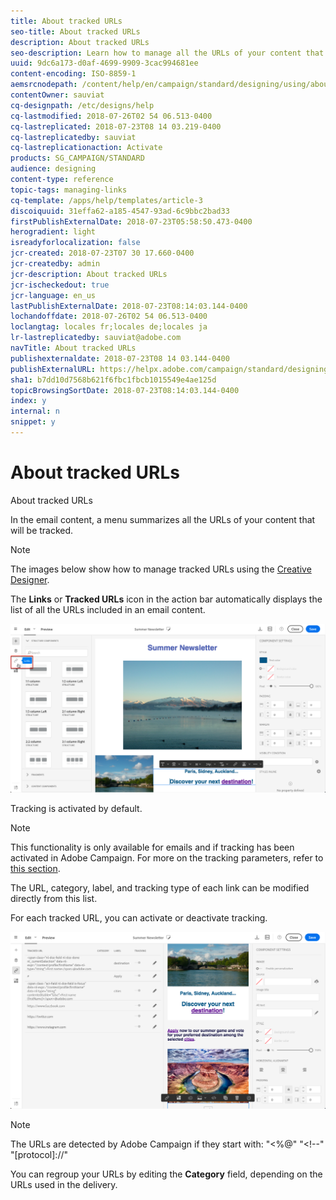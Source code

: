 ```yaml
---
title: About tracked URLs
seo-title: About tracked URLs
description: About tracked URLs
seo-description: Learn how to manage all the URLs of your content that will be tracked.
uuid: 9dc6a173-d0af-4699-9909-3cac994681ee
content-encoding: ISO-8859-1
aemsrcnodepath: /content/help/en/campaign/standard/designing/using/about-tracked-urls
contentOwner: sauviat
cq-designpath: /etc/designs/help
cq-lastmodified: 2018-07-26T02 54 06.513-0400
cq-lastreplicated: 2018-07-23T08 14 03.219-0400
cq-lastreplicatedby: sauviat
cq-lastreplicationaction: Activate
products: SG_CAMPAIGN/STANDARD
audience: designing
content-type: reference
topic-tags: managing-links
cq-template: /apps/help/templates/article-3
discoiquuid: 31effa62-a185-4547-93ad-6c9bbc2bad33
firstPublishExternalDate: 2018-07-23T05:58:50.473-0400
herogradient: light
isreadyforlocalization: false
jcr-created: 2018-07-23T07 30 17.660-0400
jcr-createdby: admin
jcr-description: About tracked URLs
jcr-ischeckedout: true
jcr-language: en_us
lastPublishExternalDate: 2018-07-23T08:14:03.144-0400
lochandoffdate: 2018-07-26T02 54 06.513-0400
loclangtag: locales fr;locales de;locales ja
lr-lastreplicatedby: sauviat@adobe.com
navTitle: About tracked URLs
publishexternaldate: 2018-07-23T08 14 03.144-0400
publishExternalURL: https://helpx.adobe.com/campaign/standard/designing/using/about-tracked-urls.html
sha1: b7dd10d7568b621f6fbc1fbcb1015549e4ae125d
topicBrowsingSortDate: 2018-07-23T08:14:03.144-0400
index: y
internal: n
snippet: y
---
```


# About tracked URLs

About tracked URLs

In the email content, a menu summarizes all the URLs of your content that will be tracked.

>[!NOTE]
>
>The images below show how to manage tracked URLs using the [Creative Designer](../../designing/using/about-email-content-design.md#using-the-creative-designer).

The **Links** or **Tracked URLs** icon in the action bar automatically displays the list of all the URLs included in an email content.

![](assets/des_links.png)

Tracking is activated by default.

>[!NOTE]
>
>This functionality is only available for emails and if tracking has been activated in Adobe Campaign. For more on the tracking parameters, refer to [this section](../../administration/using/configuring-email-channel.md#list-of-email-tracking-parameters).

The URL, category, label, and tracking type of each link can be modified directly from this list.

For each tracked URL, you can activate or deactivate tracking.

![](assets/des_links_tracking.png)

>[!NOTE]
>
>The URLs are detected by Adobe Campaign if they start with: "&lt;%@" "&lt;!--" "[protocol]://"

You can regroup your URLs by editing the **Category** field, depending on the URLs used in the delivery.
